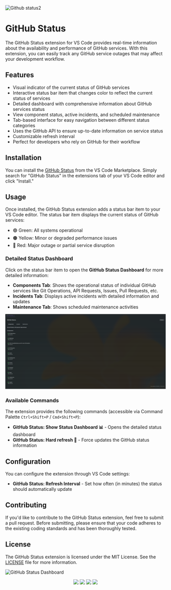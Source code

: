 ![Github status2](https://user-images.githubusercontent.com/66295121/232623319-5825c7a5-0599-4505-8f7b-9c2ce9379a17.png)

# GitHub Status

The GitHub Status extension for VS Code provides real-time information about the availability and performance of GitHub services. With this extension, you can easily track any GitHub service outages that may affect your development workflow.

## Features

- Visual indicator of the current status of GitHub services
- Interactive status bar item that changes color to reflect the current status of services
- Detailed dashboard with comprehensive information about GitHub services status
- View component status, active incidents, and scheduled maintenance
- Tab-based interface for easy navigation between different status categories
- Uses the GitHub API to ensure up-to-date information on service status
- Customizable refresh interval
- Perfect for developers who rely on GitHub for their workflow

## Installation

You can install the [GitHub Status](https://marketplace.visualstudio.com/items?itemName=RuslanRystsov.github-status) from the VS Code Marketplace. Simply search for "GitHub Status" in the extensions tab of your VS Code editor and click "Install."

## Usage

Once installed, the GitHub Status extension adds a status bar item to your VS Code editor. The status bar item displays the current status of GitHub services:

- 🟢 Green: All systems operational
- 🟠 Yellow: Minor or degraded performance issues
- 🔴 Red: Major outage or partial service disruption

### Detailed Status Dashboard

Click on the status bar item to open the **GitHub Status Dashboard** for more detailed information:

- **Components Tab**: Shows the operational status of individual GitHub services like Git Operations, API Requests, Issues, Pull Requests, etc.
- **Incidents Tab**: Displays active incidents with detailed information and updates
- **Maintenance Tab**: Shows scheduled maintenance activities

![GitHub Status GUI Dashboard](images/gui.png)

### Available Commands

The extension provides the following commands (accessible via Command Palette `Ctrl+Shift+P` / `Cmd+Shift+P`):

- **GitHub Status: Show Status Dashboard 📊** - Opens the detailed status dashboard
- **GitHub Status: Hard refresh 🔄** - Force updates the GitHub status information

## Configuration

You can configure the extension through VS Code settings:

- **GitHub Status: Refresh Interval** - Set how often (in minutes) the status should automatically update

## Contributing

If you'd like to contribute to the GitHub Status extension, feel free to submit a pull request. Before submitting, please ensure that your code adheres to the existing coding standards and has been thoroughly tested.

## License

The GitHub Status extension is licensed under the MIT License. See the [LICENSE](https://github.com/BlueRexPY/GitHubStatus/blob/main/LICENSE) file for more information.

![GitHub Status Dashboard](https://user-images.githubusercontent.com/66295121/232742608-b1447c98-3e62-4556-a8da-164a114017cb.png)

<div align="center">
  <img src="https://img.shields.io/badge/VSCODE-0078d7.svg?style=for-the-badge&logo=visual-studio-code&logoColor=white"/>
  <img src="https://img.shields.io/badge/typescript-%23007ACC.svg?style=for-the-badge&logo=typescript&logoColor=white"/>
  <img src="https://img.shields.io/badge/webpack-%238DD6F9.svg?style=for-the-badge&logo=webpack&logoColor=black"/>
  <img src="https://img.shields.io/badge/pnpm-%234a4a4a.svg?style=for-the-badge&logo=pnpm&logoColor=f69220"/>
</div>
